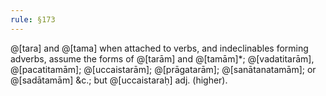 ```yaml
---
rule: §173
---
```


@[tara] and @[tama] when attached to verbs, and indeclinables forming adverbs, assume the forms of @[tarām] and @[tamām]*; @[vadatitarām], @[pacatitamām]; @[uccaistarām]; @[prāgatarām]; @[sanātanatamām]; or @[sadātamām] &c.; but @[uccaistaraḥ] adj. (higher).